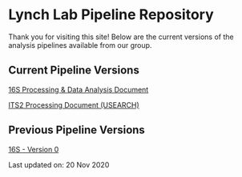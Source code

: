 # Lynch Lab Pipeline Repository

Thank you for visiting this site! Below are the current versions of the analysis pipelines available from our group.

## Current Pipeline Versions

[16S Processing & Data Analysis Document](https://lynchlab-ucsf.github.io/docs/16s_processing_pipeline_v1.1.html)

[ITS2 Processing Document (USEARCH)](https://lynchlab-ucsf.github.io/docs/ITS2_processing_pipeline_20201119.html)

## Previous Pipeline Versions

[16S - Version 0](https://lynchlab-ucsf.github.io/docs/16s_processing_pipeline_06Nov20.html)

Last updated on: 20 Nov 2020
